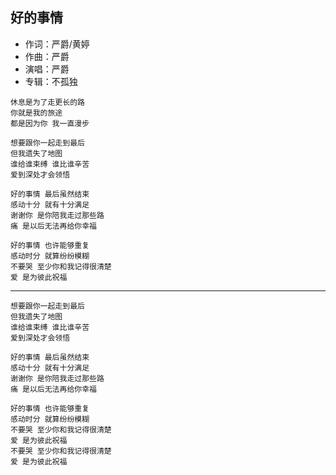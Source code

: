 ## 好的事情

* 作词：严爵/黄婷
* 作曲：严爵
* 演唱：严爵
* 专辑：不孤独

```
休息是为了走更长的路
你就是我的旅途
都是因为你 我一直漫步

想要跟你一起走到最后
但我遗失了地图
谁给谁束缚 谁比谁辛苦
爱到深处才会领悟

好的事情 最后虽然结束
感动十分 就有十分满足
谢谢你 是你陪我走过那些路
痛 是以后无法再给你幸福

好的事情 也许能够重复
感动时分 就算纷纷模糊
不要哭 至少你和我记得很清楚
爱 是为彼此祝福
```

---

```
想要跟你一起走到最后
但我遗失了地图
谁给谁束缚 谁比谁辛苦
爱到深处才会领悟

好的事情 最后虽然结束
感动十分 就有十分满足
谢谢你 是你陪我走过那些路
痛 是以后无法再给你幸福

好的事情 也许能够重复
感动时分 就算纷纷模糊
不要哭 至少你和我记得很清楚
爱 是为彼此祝福
不要哭 至少你和我记得很清楚
爱 是为彼此祝福
```
